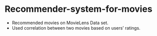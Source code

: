 # Recommender-system-for-movies

- Recommended movies on MovieLens Data set.
- Used correlation between two movies based on users’ ratings.
